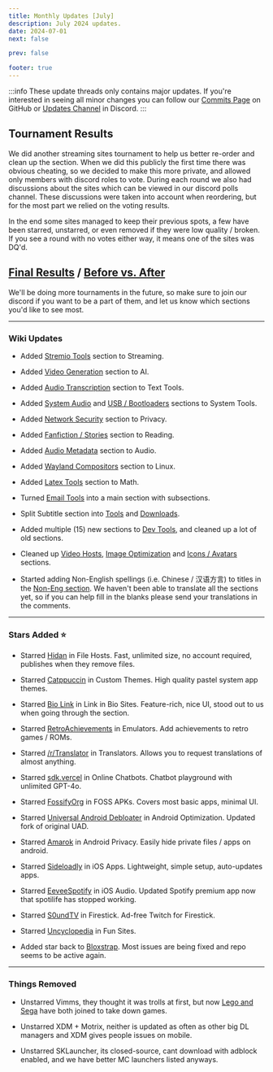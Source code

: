 ```yaml
---
title: Monthly Updates [July]
description: July 2024 updates.
date: 2024-07-01
next: false

prev: false

footer: true
---
```


<Post authors="nbats"/>

:::info
These update threads only contains major updates. If you're interested
in seeing all minor changes you can follow our
[Commits Page](https://github.com/fmhy/FMHYedit/commits/main) on GitHub or
[Updates Channel](https://redd.it/17f8msf) in Discord.
:::

## Tournament Results

We did another streaming sites tournament to help us better re-order and clean
up the section. When we did this publicly the first time there was obvious
cheating, so we decided to make this more private, and allowed only members with
discord roles to vote. During each round we also had discussions about the sites
which can be viewed in our discord polls channel. These discussions were taken
into account when reordering, but for the most part we relied on the voting
results.

In the end some sites managed to keep their previous spots, a few have been
starred, unstarred, or even removed if they were low quality / broken. If you
see a round with no votes either way, it means one of the sites was DQ'd.

## [Final Results](https://challonge.com/Multi_Host_Streaming.svg) / [Before vs. After](https://i.imgur.com/MXN0mR5.png)

We'll be doing more tournaments in the future, so make sure to join our discord
if you want to be a part of them, and let us know which sections you'd like to
see most.

---

### Wiki Updates

- Added [Stremio Tools](https://fmhy.net/videopiracyguide#stremio-tools) section
  to Streaming.

- Added [Video Generation](https://fmhy.net/ai#video-generation) section to AI.

- Added [Audio Transcription](https://fmhy.net/text-tools#audio-transcription)
  section to Text Tools.

- Added [System Audio](https://fmhy.net/system-tools#system-audio) and
  [USB / Bootloaders](https://fmhy.net/system-tools#usb-bootloaders) sections to
  System Tools.

- Added [Network Security](https://fmhy.net/adblockvpnguide#network-security)
  section to Privacy.

- Added
  [Fanfiction / Stories](https://fmhy.net/readingpiracyguide#fanfiction-stories)
  section to Reading.

- Added [Audio Metadata](https://fmhy.net/audiopiracyguide#audio-metadata)
  section to Audio.

- Added [Wayland Compositors](https://fmhy.net/linuxguide#wayland-compositors)
  section to Linux.

- Added [Latex Tools](https://fmhy.net/storage#latex-tools) section to Math.

- Turned [Email Tools](https://fmhy.net/internet-tools#email-tools) into a main
  section with subsections.

- Split Subtitle section into
  [Tools](https://fmhy.net/videopiracyguide#subtitles) and
  [Downloads](https://fmhy.net/videopiracyguide#download-subtitles).

- Added multiple (15) new sections to
  [Dev Tools](https://fmhy.pages.dev/devtools), and cleaned up a lot of old
  sections.

- Cleaned up [Video Hosts](https://fmhy.pages.dev/video-tools#video-file-hosts),
  [Image Optimization](https://fmhy.net/img-tools#image-optimization) and
  [Icons / Avatars](https://fmhy.net/img-tools#icons-avatars) sections.

- Started adding Non-English spellings (i.e. Chinese / 汉语方言) to titles in
  the [Non-Eng section](https://fmhy.pages.dev/non-english). We haven't been
  able to translate all the sections yet, so if you can help fill in the blanks
  please send your translations in the comments.

---

### Stars Added ⭐

- Starred [Hidan](https://fmhy.net/file-tools#file-hosts) in File Hosts. Fast,
  unlimited size, no account required, publishes when they remove files.

- Starred [Catppuccin](https://fmhy.net/system-tools#custom-themes) in Custom
  Themes. High quality pastel system app themes.

- Starred [Bio Link](https://fmhy.net/internet-tools#link-in-bio-sites) in Link
  in Bio Sites. Feature-rich, nice UI, stood out to us when going through the
  section.

- Starred [RetroAchievements](https://fmhy.net/gamingpiracyguide#emulators) in
  Emulators. Add achievements to retro games / ROMs.

- Starred [/r/Translator](https://www.reddit.com/r/translator/) in Translators.
  Allows you to request translations of almost anything.

- Starred [sdk.vercel](https://fmhy.net/ai#online-chatbots) in Online Chatbots.
  Chatbot playground with unlimited GPT-4o.

- Starred [FossifyOrg](https://fmhy.net/android-iosguide#foss-apks) in FOSS
  APKs. Covers most basic apps, minimal UI.

- Starred
  [Universal Android Debloater](https://fmhy.net/android-iosguide#optimization)
  in Android Optimization. Updated fork of original UAD.

- Starred [Amarok](https://fmhy.net/android-iosguide#android-privacy) in Android
  Privacy. Easily hide private files / apps on android.

- Starred [Sideloadly](https://fmhy.net/android-iosguide#ios-apps) in iOS Apps.
  Lightweight, simple setup, auto-updates apps.

- Starred [EeveeSpotify](https://fmhy.net/android-iosguide#ios-audio) in iOS
  Audio. Updated Spotify premium app now that spotilife has stopped working.

- Starred [S0undTV](https://fmhy.net/android-iosguide#smart-tv-firestick) in
  Firestick. Ad-free Twitch for Firestick.

- Starred [Uncyclopedia](https://fmhy.net/miscguide#random) in Fun Sites.

- Added star back to [Bloxstrap](https://fmhy.net/gaming-tools#roblox-tools).
  Most issues are being fixed and repo seems to be active again.

---

### Things Removed

- Unstarred Vimms, they thought it was trolls at first, but now
  [Lego and Sega](https://i.ibb.co/Dp9Kwk4/image.png) have both joined to take
  down games.

- Unstarred XDM + Motrix, neither is updated as often as other big DL managers
  and XDM gives people issues on mobile.

- Unstarred SKLauncher, its closed-source, cant download with adblock enabled,
  and we have better MC launchers listed anyways.
